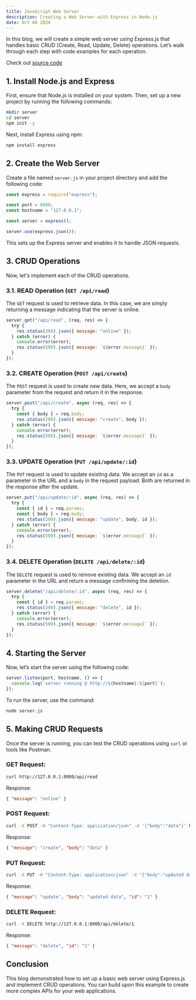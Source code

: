 ```yaml
---
title: JavaScript Web Server
description: Creating a Web Server with Express in Node.js
date: Oct 08 2024
---
```

In this blog, we will create a simple web server using Express.js that handles basic CRUD (Create, Read, Update, Delete) operations. Let’s walk through each step with code examples for each operation.

Check out [source code](https://github.com/pr4j3sh/archives/tree/master/src/js/server/server)
## 1. Install Node.js and Express

First, ensure that Node.js is installed on your system. Then, set up a new project by running the following commands:

```bash
mkdir server
cd server
npm init -y
```

Next, install Express using npm:

```bash
npm install express
```

## 2. Create the Web Server

Create a file named `server.js` in your project directory and add the following code:

```javascript
const express = require("express");

const port = 8000;
const hostname = "127.0.0.1";

const server = express();

server.use(express.json());
```

This sets up the Express server and enables it to handle JSON requests.

## 3. CRUD Operations

Now, let's implement each of the CRUD operations.

### 3.1. **READ Operation (`GET /api/read`)**

The `GET` request is used to retrieve data. In this case, we are simply returning a message indicating that the server is online.

```javascript
server.get("/api/read", (req, res) => {
  try {
    res.status(200).json({ message: "online" });
  } catch (error) {
    console.error(error);
    res.status(500).json({ message: `${error.message}` });
  }
});
```

### 3.2. **CREATE Operation (`POST /api/create`)**

The `POST` request is used to create new data. Here, we accept a `body` parameter from the request and return it in the response.

```javascript
server.post("/api/create", async (req, res) => {
  try {
    const { body } = req.body;
    res.status(200).json({ message: "create", body });
  } catch (error) {
    console.error(error);
    res.status(500).json({ message: `${error.message}` });
  }
});
```

### 3.3. **UPDATE Operation (`PUT /api/update/:id`)**

The `PUT` request is used to update existing data. We accept an `id` as a parameter in the URL and a `body` in the request payload. Both are returned in the response after the update.

```javascript
server.put("/api/update/:id", async (req, res) => {
  try {
    const { id } = req.params;
    const { body } = req.body;
    res.status(200).json({ message: "update", body, id });
  } catch (error) {
    console.error(error);
    res.status(500).json({ message: `${error.message}` });
  }
});
```

### 3.4. **DELETE Operation (`DELETE /api/delete/:id`)**

The `DELETE` request is used to remove existing data. We accept an `id` parameter in the URL and return a message confirming the deletion.

```javascript
server.delete("/api/delete/:id", async (req, res) => {
  try {
    const { id } = req.params;
    res.status(200).json({ message: "delete", id });
  } catch (error) {
    console.error(error);
    res.status(500).json({ message: `${error.message}` });
  }
});
```

## 4. Starting the Server

Now, let’s start the server using the following code:

```javascript
server.listen(port, hostname, () => {
  console.log(`server running @ http://${hostname}:${port}`);
});
```

To run the server, use the command:
```bash
node server.js
```

## 5. Making CRUD Requests

Once the server is running, you can test the CRUD operations using `curl` or tools like Postman.

### **GET Request:**
```bash
curl http://127.0.0.1:8000/api/read
```
Response:
```json
{ "message": "online" }
```

### **POST Request:**
```bash
curl -X POST -H "Content-Type: application/json" -d '{"body":"data"}' http://127.0.0.1:8000/api/create
```
Response:
```json
{ "message": "create", "body": "data" }
```

### **PUT Request:**
```bash
curl -X PUT -H "Content-Type: application/json" -d '{"body":"updated data"}' http://127.0.0.1:8000/api/update/1
```
Response:
```json
{ "message": "update", "body": "updated data", "id": "1" }
```

### **DELETE Request:**
```bash
curl -X DELETE http://127.0.0.1:8000/api/delete/1
```
Response:
```json
{ "message": "delete", "id": "1" }
```

## Conclusion

This blog demonstrated how to set up a basic web server using Express.js and implement CRUD operations. You can build upon this example to create more complex APIs for your web applications.
